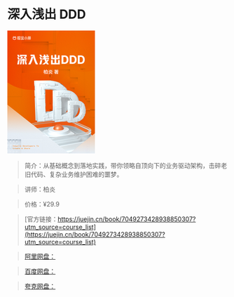 # 深入浅出 DDD

![img](../../assets/5607bb4fb7c04919bf8f3c71765aec56~tplv-k3u1fbpfcp-no-mark_280_280_200_280.png)

> 简介：从基础概念到落地实践，带你领略自顶向下的业务驱动架构，击碎老旧代码、复杂业务维护困难的噩梦。

> 讲师：柏炎

> 价格：¥29.9

> [官方链接：https://juejin.cn/book/7049273428938850307?utm_source=course_list](https://juejin.cn/book/7049273428938850307?utm_source=course_list)

> [阿里网盘：]()

> [百度网盘：]()

> [夸克网盘：]()
